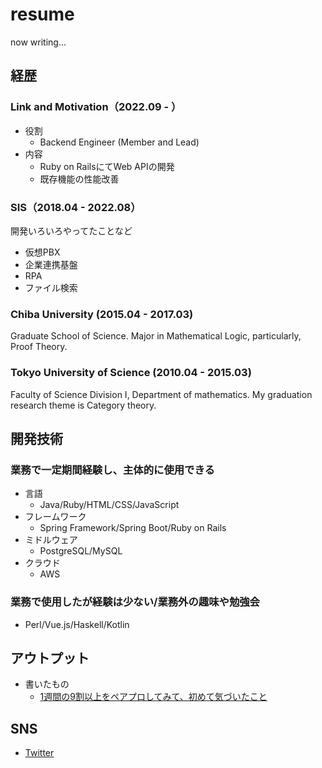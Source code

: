 # resume

now writing...

## 経歴

### Link and Motivation（2022.09 - ）

- 役割
  - Backend Engineer (Member and Lead)
- 内容
  - Ruby on RailsにてWeb APIの開発
  - 既存機能の性能改善

### SIS（2018.04 - 2022.08）
開発いろいろやってたことなど

- 仮想PBX
- 企業連携基盤
- RPA
- ファイル検索

### Chiba University (2015.04 - 2017.03)
Graduate School of Science.
Major in Mathematical Logic, particularly, Proof Theory.

### Tokyo University of Science (2010.04 - 2015.03)
Faculty of Science Division I, Department of mathematics.
My graduation research theme is Category theory.

## 開発技術

### 業務で一定期間経験し、主体的に使用できる

- 言語
  - Java/Ruby/HTML/CSS/JavaScript
- フレームワーク
  - Spring Framework/Spring Boot/Ruby on Rails
- ミドルウェア
  - PostgreSQL/MySQL
- クラウド
  - AWS

### 業務で使用したが経験は少ない/業務外の趣味や勉強会

- Perl/Vue.js/Haskell/Kotlin

## アウトプット

- 書いたもの
  - [1週間の9割以上をペアプロしてみて、初めて気づいたこと](https://link-and-motivation.hatenablog.com/entry/2023/03/15/085237)

## SNS

- [Twitter](https://twitter.com/fushirakura)
